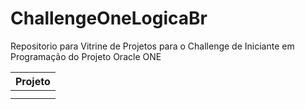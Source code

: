 # ChallengeOneLogicaBr
Repositorio para Vitrine de Projetos para o Challenge de Iniciante em Programação do Projeto Oracle ONE

| Projeto |
| --- |
| <!-- CHANNEL_PROJECTS:START -->
| <!-- CHANNEL_PROJECTS:END -->
